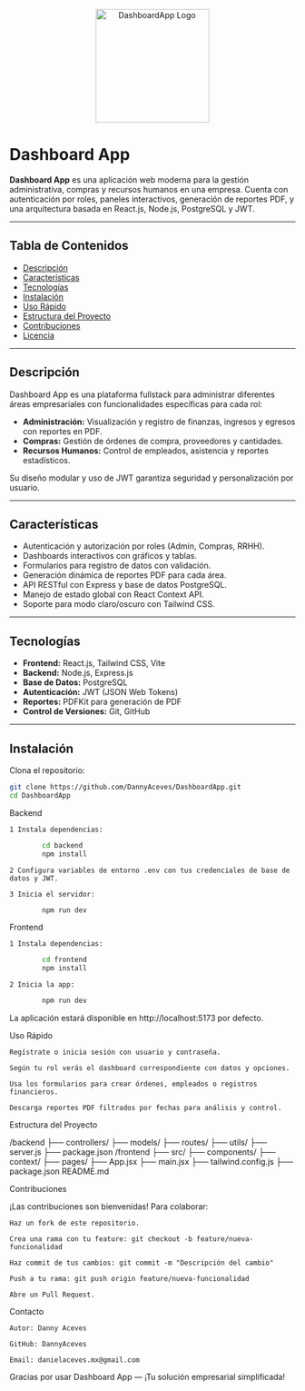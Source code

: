 <p align="center">
  <img src="assets/DashboardApp.png" alt="DashboardApp Logo" width="200"/>
</p>


# Dashboard App

**Dashboard App** es una aplicación web moderna para la gestión administrativa, compras y recursos humanos en una empresa. Cuenta con autenticación por roles, paneles interactivos, generación de reportes PDF, y una arquitectura basada en React.js, Node.js, PostgreSQL y JWT.

---

## Tabla de Contenidos

- [Descripción](#descripción)
- [Características](#características)
- [Tecnologías](#tecnologías)
- [Instalación](#instalación)
- [Uso Rápido](#uso-rápido)
- [Estructura del Proyecto](#estructura-del-proyecto)
- [Contribuciones](#contribuciones)
- [Licencia](#licencia)

---

## Descripción

Dashboard App es una plataforma fullstack para administrar diferentes áreas empresariales con funcionalidades específicas para cada rol:

- **Administración:** Visualización y registro de finanzas, ingresos y egresos con reportes en PDF.
- **Compras:** Gestión de órdenes de compra, proveedores y cantidades.
- **Recursos Humanos:** Control de empleados, asistencia y reportes estadísticos.

Su diseño modular y uso de JWT garantiza seguridad y personalización por usuario.

---

## Características

- Autenticación y autorización por roles (Admin, Compras, RRHH).
- Dashboards interactivos con gráficos y tablas.
- Formularios para registro de datos con validación.
- Generación dinámica de reportes PDF para cada área.
- API RESTful con Express y base de datos PostgreSQL.
- Manejo de estado global con React Context API.
- Soporte para modo claro/oscuro con Tailwind CSS.

---

## Tecnologías

- **Frontend:** React.js, Tailwind CSS, Vite
- **Backend:** Node.js, Express.js
- **Base de Datos:** PostgreSQL
- **Autenticación:** JWT (JSON Web Tokens)
- **Reportes:** PDFKit para generación de PDF
- **Control de Versiones:** Git, GitHub

---

## Instalación

Clona el repositorio:

```bash
git clone https://github.com/DannyAceves/DashboardApp.git
cd DashboardApp
```
Backend

    1 Instala dependencias:
```bash
        cd backend
        npm install
```

    2 Configura variables de entorno .env con tus credenciales de base de datos y JWT.

    3 Inicia el servidor:

```bash
        npm run dev
```

Frontend

    1 Instala dependencias:
```bash
        cd frontend
        npm install
```

    2 Inicia la app:
```bash
        npm run dev
```
La aplicación estará disponible en http://localhost:5173 por defecto.

Uso Rápido

    Regístrate o inicia sesión con usuario y contraseña.
    
    Según tu rol verás el dashboard correspondiente con datos y opciones.

    Usa los formularios para crear órdenes, empleados o registros financieros.

    Descarga reportes PDF filtrados por fechas para análisis y control.

Estructura del Proyecto

/backend
  ├── controllers/
  ├── models/
  ├── routes/
  ├── utils/
  ├── server.js
  ├── package.json
/frontend
  ├── src/
      ├── components/
      ├── context/
      ├── pages/
      ├── App.jsx
      ├── main.jsx
  ├── tailwind.config.js
  ├── package.json
README.md

Contribuciones

¡Las contribuciones son bienvenidas! Para colaborar:

    Haz un fork de este repositorio.

    Crea una rama con tu feature: git checkout -b feature/nueva-funcionalidad

    Haz commit de tus cambios: git commit -m "Descripción del cambio"

    Push a tu rama: git push origin feature/nueva-funcionalidad

    Abre un Pull Request.

Contacto

    Autor: Danny Aceves

    GitHub: DannyAceves

    Email: danielaceves.mx@gmail.com

Gracias por usar Dashboard App — ¡Tu solución empresarial simplificada!
